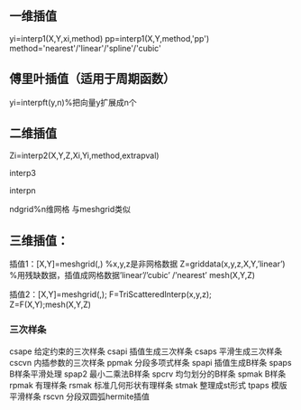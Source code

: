 
## 一维插值
yi=interp1(X,Y,xi,method)
pp=interp1(X,Y,method,'pp')
method='nearest'/'linear'/'spline'/'cubic'

## 傅里叶插值（适用于周期函数）
yi=interpft(y,n)%把向量y扩展成n个

## 二维插值
Zi=interp2(X,Y,Z,Xi,Yi,method,extrapval)


interp3


interpn


ndgrid%n维网格  与meshgrid类似



## 三维插值：
插值1：[X,Y]=meshgrid(,)   %x,y,z是非网格数据
  Z=griddata(x,y,z,X,Y,’linear’)  %用残缺数据，插值成网格数据’linear’/’cubic’ /’nearest’
mesh(X,Y,Z)

插值2：[X,Y]=meshgrid(,);
F=TriScatteredInterp(x,y,z); Z=F(X,Y);mesh(X,Y,Z)

### 三次样条
csape 给定约束的三次样条
csapi 插值生成三次样条
csaps  平滑生成三次样条
cscvn  内插参数的三次样条
ppmak 分段多项式样条
spapi 插值生成B样条
spaps B样条平滑处理
spap2 最小二乘法B样条
spcrv 均匀划分的B样条
spmak B样条
rpmak 有理样条
rsmak 标准几何形状有理样条
stmak 整理成st形式
tpaps 模版平滑样条
rscvn 分段双圆弧hermite插值
